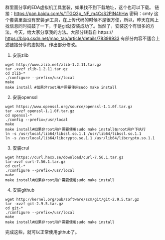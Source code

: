 群里面分享的EDA虚拟机工具套装，如果找不到下载地址，这个也可以下载。
链接：https://pan.baidu.com/s/1TGQ3p_NF_m4CsS2PlN4hHw
密码：cmty
这个套装里面没有安装git工具，在上传代码的时候不是很方便，所以，昨天在网上找信息同时捣鼓了一下，于是git就安装成功了。当然了，安装这个有很多的方法，今天，给大家分享我的方法。大部分转载自 https:// https://blog.csdn.net/mao_tao/article/details/78398933 有部分内容不适合上述链接分享的虚拟机，作出部分修改。
1. 安装zlib
```
wget http://www.zlib.net/zlib-1.2.11.tar.gz
tar -xvzf zlib-1.2.11.tar.gz
cd zlib-*
./configure --prefix=/usr/local
make
make install #如果非root用户需要使用sudo make install
```
2. 安装openssl
```
wget https://www.openssl.org/source/openssl-1.1.0f.tar.gz
tar -xvzf openssl-1.1.0f.tar.gz
cd openssl-*
./config --prefix=/usr/local
make
make install#如果非root用户需要使用sudo make install在root用户下执行
ln -s /usr/local/lib64/libssl.so.1.1 /usr/lib64/libssl.so.1.1
ln -s /usr/local/lib64/libcrypto.so.1.1 /usr/lib64/libcrypto.so.1.1
```
3. 安装crul
```
wget https://curl.haxx.se/download/curl-7.56.1.tar.gz
tar-xvzf curl-7.56.1.tar.gz
cd curl-*
./configure --prefix=/usr/local 
make
make install#如果非root用户需要使用sudo make install
```
4. 安装github
```
wget http://kernel.org/pub/software/scm/git/git-2.9.5.tar.gz
tar -xvzf git-2.9.5.tar.gz
cd git-*
./configure --prefix=/usr/local
make
make install#如果非root用户需要使用sudo make install
```
完成这些，就可以正常使用github了。

